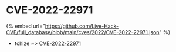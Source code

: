 # CVE-2022-22971
{% embed url="https://github.com/Live-Hack-CVE/full_database/blob/main/cves/2022/CVE-2022-22971.json" %}

* tchize ~> [CVE-2022-22971](https://www.alice-snow.ru/2022/database/cve-2022-22971/cve-2022-22971-tchize)